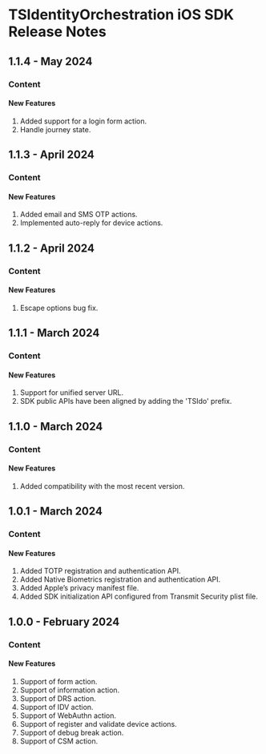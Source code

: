 # TSIdentityOrchestration iOS SDK Release Notes

<!---
Template
## Version - Date
### Content
#### New Features
#### Enhancements
#### Bug Fixes
### Upgrade
#### EXPECTED MIGRATION CHANGES 
--->

## 1.1.4 - May 2024
### Content
#### New Features
1. Added support for a login form action.
2. Handle journey state.

## 1.1.3 - April 2024
### Content
#### New Features
1. Added email and SMS OTP actions.
2. Implemented auto-reply for device actions.

## 1.1.2 - April 2024
### Content
#### New Features
1. Escape options bug fix.

## 1.1.1 - March 2024
### Content
#### New Features
1. Support for unified server URL.
2. SDK public APIs have been aligned by adding the 'TSIdo' prefix.

## 1.1.0 - March 2024
### Content
#### New Features
1. Added compatibility with the most recent version.

## 1.0.1 - March 2024
### Content
#### New Features
1. Added TOTP registration and authentication API.
2. Added Native Biometrics registration and authentication API.
3. Added Apple’s privacy manifest file.
4. Added SDK initialization API configured from Transmit Security plist file.


## 1.0.0 - February 2024
### Content
#### New Features
1. Support of form action.
2. Support of information action.
3. Support of DRS action.
4. Support of IDV action.
5. Support of WebAuthn action.
6. Support of register and validate device actions.
7. Support of debug break action.
8. Support of CSM action.


